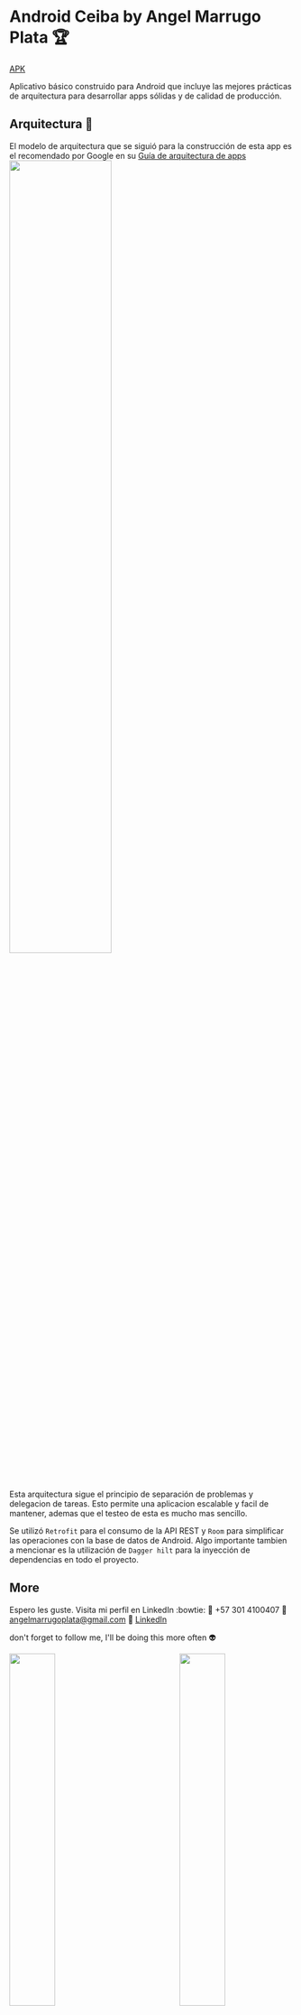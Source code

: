 # Android Ceiba by Angel Marrugo Plata :trophy:
[APK](https://drive.google.com/file/d/1MKpx8dby4ZEWkcGkEiYCCpTT6eBl8geu/view?usp=sharing)

Aplicativo básico construido para Android que incluye las mejores prácticas de arquitectura para desarrollar apps sólidas y de calidad de producción. 

## Arquitectura :rocket:
El modelo de arquitectura que se siguió para la construcción de esta app es el recomendado por Google en su [Guía de arquitectura de apps](https://developer.android.com/jetpack/guide)
<img  src='https://user-images.githubusercontent.com/29846058/129257397-d606977f-afdd-4c7a-8c39-8669a107ab42.png' width='60%'> 

Esta arquitectura sigue el principio de separación de problemas y delegacion de tareas. Esto permite una aplicacion escalable y facil de mantener, ademas que el testeo de esta es mucho mas sencillo.

Se utilizó `Retrofit` para el consumo de la API REST y `Room` para simplificar las operaciones con la base de datos de Android. Algo importante tambien a mencionar es la utilización de `Dagger hilt` para la inyección de dependencias en todo el proyecto.

## More
Espero les guste. Visita mi perfil en LinkedIn :bowtie:
:iphone: +57 301 4100407 
:email: angelmarrugoplata@gmail.com
:link: [LinkedIn](https://www.linkedin.com/in/angelmarrugo/)

don't forget to follow me, I'll be doing this more often :alien:


<img align='left' src='https://user-images.githubusercontent.com/29846058/127225908-1244c9ee-3d80-4f46-99e3-52b9dbeab291.gif' width='40%'>  
<img align='right' src='https://user-images.githubusercontent.com/29846058/127226289-08452ccf-9b37-4eed-876f-271ed2a0126b.gif' width='40%'>  
